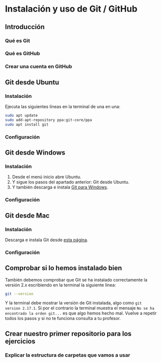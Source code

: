 # Instalación y uso de Git / GitHub

## Introducción

### Qué es Git

### Qué es GitHub

### Crear una cuenta en GitHub

## Git desde Ubuntu

### Instalación

Ejecuta las siguientes líneas en la terminal de una en una:

```bash
sudo apt update
sudo add-apt-repository ppa:git-core/ppa
sudo apt install git
```

### Configuración

## Git desde Windows

### Instalación

1. Desde el menú inicio abre Ubuntu.
1. Y sigue los pasos del apartado anterior: Git desde Ubuntu.
1. Y también descarga e instala [Git para Windows](https://git-scm.com/download/win).

### Configuración

## Git desde Mac

### Instalación

Descarga e instala Git desde [esta página](https://git-scm.com/download/mac).

### Configuración

## Comprobar si lo hemos instalado bien

También debemos comprobar que Git se ha instalado correctamente la versión 2.x escribiendo en la terminal la siguiente línea:

```bash
git --version
```

Y la terminal debe mostrar la versión de Git instalada, algo como `git version 2.17.1`. Si por el contrario la terminal muestra el mensaje `No se ha encontrado la orden git...` es que algo hemos hecho mal. Vuelve a repetir todos los pasos y si no te funciona consulta a tu profesor.

## Crear nuestro primer repositorio para los ejercicios

### Explicar la estructura de carpetas que vamos a usar